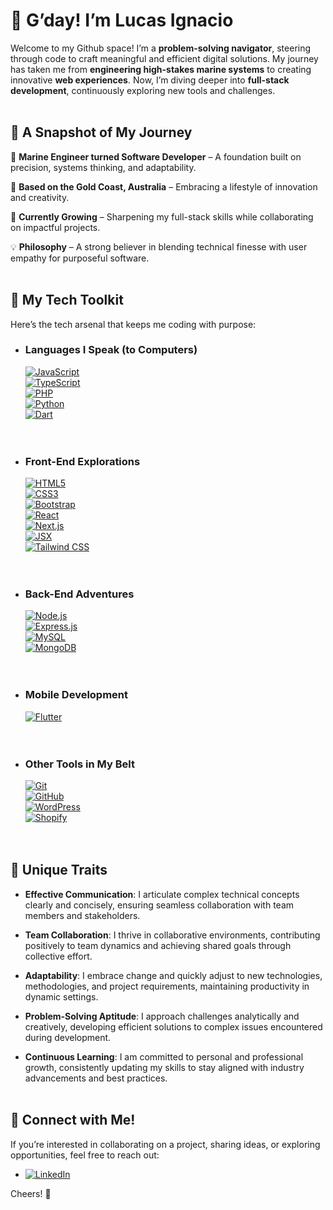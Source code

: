 # 🌊 G’day!  I’m Lucas Ignacio  

Welcome to my Github space! I’m a **problem-solving navigator**, steering through code to craft meaningful and efficient digital solutions. My journey has taken me from **engineering high-stakes marine systems** to creating innovative **web experiences**. Now, I’m diving deeper into **full-stack development**, continuously exploring new tools and challenges.<br><br>

## 📸 A Snapshot of My Journey  

🔧 **Marine Engineer turned Software Developer** – A foundation built on precision, systems thinking, and adaptability.  

📍 **Based on the Gold Coast, Australia** – Embracing a lifestyle of innovation and creativity.  

🌱 **Currently Growing** – Sharpening my full-stack skills while collaborating on impactful projects.  

💡 **Philosophy** – A strong believer in blending technical finesse with user empathy for purposeful software.<br><br>

## 🧰 My Tech Toolkit  

Here’s the tech arsenal that keeps me coding with purpose:

- ### **Languages I Speak (to Computers)**  
  [![JavaScript](https://img.shields.io/badge/-JavaScript-F7DF1E?logo=javascript&logoColor=black&style=flat)](https://developer.mozilla.org/en-US/docs/Web/JavaScript)  
  [![TypeScript](https://img.shields.io/badge/-TypeScript-3178C6?logo=typescript&logoColor=white&style=flat)](https://www.typescriptlang.org/)  
  [![PHP](https://img.shields.io/badge/-PHP-777BB4?logo=php&logoColor=white&style=flat)](https://www.php.net/)  
  [![Python](https://img.shields.io/badge/-Python-3776AB?logo=python&logoColor=white&style=flat)](https://www.python.org/)  
  [![Dart](https://img.shields.io/badge/-Dart-0175C2?logo=dart&logoColor=white&style=flat)](https://dart.dev/)  
  <br><br>

- ### **Front-End Explorations**  
  [![HTML5](https://img.shields.io/badge/-HTML5-E34F26?logo=html5&logoColor=white&style=flat)](https://developer.mozilla.org/en-US/docs/Web/HTML)  
  [![CSS3](https://img.shields.io/badge/-CSS3-1572B6?logo=css3&logoColor=white&style=flat)](https://developer.mozilla.org/en-US/docs/Web/CSS)  
  [![Bootstrap](https://img.shields.io/badge/-Bootstrap-7952B3?logo=bootstrap&logoColor=white&style=flat)](https://getbootstrap.com/)  
  [![React](https://img.shields.io/badge/-React-61DAFB?logo=react&logoColor=black&style=flat)](https://reactjs.org/)  
  [![Next.js](https://img.shields.io/badge/-Next.js-000000?logo=next.js&logoColor=white&style=flat)](https://nextjs.org/)  
  [![JSX](https://img.shields.io/badge/-JSX-61DAFB?logo=react&logoColor=black&style=flat)](https://reactjs.org/docs/introducing-jsx.html)  
  [![Tailwind CSS](https://img.shields.io/badge/-Tailwind%20CSS-38B2AC?logo=tailwind-css&logoColor=white&style=flat)](https://tailwindcss.com/)  
  <br><br>

- ### **Back-End Adventures**  
  [![Node.js](https://img.shields.io/badge/-Node.js-339933?logo=node.js&logoColor=white&style=flat)](https://nodejs.org/)  
  [![Express.js](https://img.shields.io/badge/-Express.js-000000?logo=express&logoColor=white&style=flat)](https://expressjs.com/)  
  [![MySQL](https://img.shields.io/badge/-MySQL-4479A1?logo=mysql&logoColor=white&style=flat)](https://www.mysql.com/)  
  [![MongoDB](https://img.shields.io/badge/-MongoDB-47A248?logo=mongodb&logoColor=white&style=flat)](https://www.mongodb.com/)  
  <br><br>

- ### **Mobile Development**  
  [![Flutter](https://img.shields.io/badge/-Flutter-02569B?logo=flutter&logoColor=white&style=flat)](https://flutter.dev/)  
  <br><br>

- ### **Other Tools in My Belt**  
  [![Git](https://img.shields.io/badge/-Git-F05032?logo=git&logoColor=white&style=flat)](https://git-scm.com/)  
  [![GitHub](https://img.shields.io/badge/-GitHub-181717?logo=github&logoColor=white&style=flat)](https://github.com/)  
  [![WordPress](https://img.shields.io/badge/-WordPress-21759B?logo=wordpress&logoColor=white&style=flat)](https://wordpress.org/)  
  [![Shopify](https://img.shields.io/badge/-Shopify-7AB55C?logo=shopify&logoColor=white&style=flat)](https://www.shopify.com/)  
  <br><br>

## 🌟 Unique Traits  

- **Effective Communication**: I articulate complex technical concepts clearly and concisely, ensuring seamless collaboration with team members and stakeholders.

- **Team Collaboration**: I thrive in collaborative environments, contributing positively to team dynamics and achieving shared goals through collective effort.

- **Adaptability**: I embrace change and quickly adjust to new technologies, methodologies, and project requirements, maintaining productivity in dynamic settings.

- **Problem-Solving Aptitude**: I approach challenges analytically and creatively, developing efficient solutions to complex issues encountered during development.

- **Continuous Learning**: I am committed to personal and professional growth, consistently updating my skills to stay aligned with industry advancements and best practices.<br><br>

## 🧭 Connect with Me!  

If you’re interested in collaborating on a project, sharing ideas, or exploring opportunities, feel free to reach out:
- [![LinkedIn](https://img.shields.io/badge/-LinkedIn-0A66C2?logo=linkedin&logoColor=white&style=flat)](https://www.linkedin.com/in/lucas-ignacio/)
  
Cheers! 🍻  
